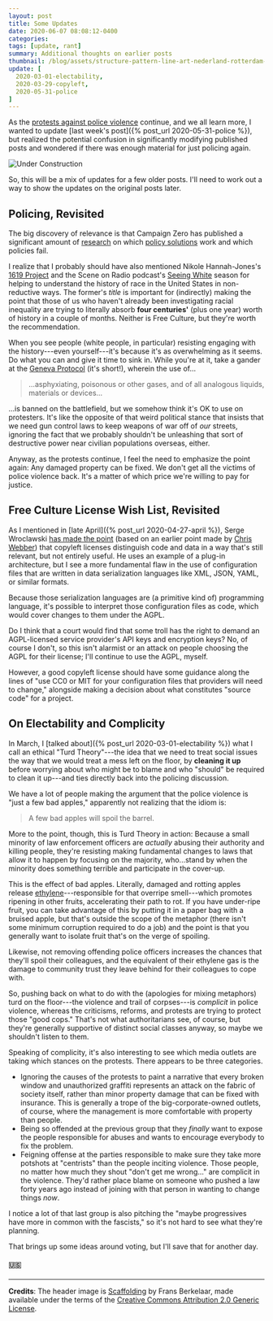 ```yaml
---
layout: post
title: Some Updates
date: 2020-06-07 08:08:12-0400
categories:
tags: [update, rant]
summary: Additional thoughts on earlier posts
thumbnail: /blog/assets/structure-pattern-line-art-nederland-rotterdam-473033-pxhere.com.png
update: [
  2020-03-01-electability,
  2020-03-29-copyleft,
  2020-05-31-police
]
---
```


As the [protests against police violence](https://en.wikipedia.org/wiki/George_Floyd_protests) continue, and we all learn more, I wanted to update [last week's post]({% post_url 2020-05-31-police %}), but realized the potential confusion in significantly modifying published posts and wondered if there was enough material for just policing again.

![Under Construction](/blog/assets/structure-pattern-line-art-nederland-rotterdam-473033-pxhere.com.png "Under Construction")

So, this will be a mix of updates for a few older posts.  I'll need to work out a way to show the updates on the original posts later.

## Policing, Revisited

The big discovery of relevance is that Campaign Zero has published a significant amount of [research](https://www.joincampaignzero.org/research) on which [policy solutions](https://www.joincampaignzero.org/solutions) work and which policies fail.

I realize that I probably should have also mentioned Nikole Hannah-Jones's [1619 Project](https://www.nytimes.com/interactive/2019/08/14/magazine/1619-america-slavery.html) and the Scene on Radio podcast's [Seeing White](http://www.sceneonradio.org/seeing-white/) season for helping to understand the history of race in the United States in non-reductive ways.  The former's *title* is important for (indirectly) making the point that those of us who haven't already been investigating racial inequality are trying to literally absorb **four centuries'** (plus one year) worth of history in a couple of months.  Neither is Free Culture, but they're worth the recommendation.

When you see people (white people, in particular) resisting engaging with the history---even yourself---it's because it's as overwhelming as it seems.  Do what you can and give it time to sink in.  While you're at it, take a gander at the [Geneva Protocol](https://en.wikisource.org/wiki/Geneva_Protocol_to_Hague_Convention) (it's short!), wherein the use of...

 > ...asphyxiating, poisonous or other gases, and of all analogous liquids, materials or devices...

...is banned on the battlefield, but we somehow think it's OK to use on protesters.  It's like the opposite of that weird political stance that insists that we need gun control laws to keep weapons of war off of *our* streets, ignoring the fact that we probably shouldn't be unleashing that sort of destructive power near civilian populations overseas, either.

Anyway, as the protests continue, I feel the need to emphasize the point again:  Any damaged property can be fixed.  We don't get all the victims of police violence back.  It's a matter of which price we're willing to pay for justice.

## Free Culture License Wish List, Revisited

As I mentioned in [late April]({% post_url 2020-04-27-april %}), Serge Wroclawski [has made the point](https://write.emacsen.net/breaking-the-agpl) (based on an earlier point made by [Chris Webber](https://dustycloud.org/)) that copyleft licenses distinguish code and data in a way that's still relevant, but not entirely useful.  He uses an example of a plug-in architecture, but I see a more fundamental flaw in the use of configuration files that are written in data serialization languages like XML, JSON, YAML, or similar formats.

Because those serialization languages are (a primitive kind of) programming language, it's possible to interpret those configuration files as code, which would cover changes to them under the AGPL.

Do I think that a court would find that some troll has the right to demand an AGPL-licensed service provider's API keys and encryption keys?  No, of course I don't, so this isn't alarmist or an attack on people choosing the AGPL for their license; I'll continue to use the AGPL, myself.

However, a good copyleft license should have some guidance along the lines of "use CC0 or MIT for your configuration files that providers will need to change," alongside making a decision about what constitutes "source code" for a project.

## On Electability and Complicity

In March, I [talked about]({% post_url 2020-03-01-electability %}) what I call an ethical "Turd Theory"---the idea that we need to treat social issues the way that we would treat a mess left on the floor, by **cleaning it up** before worrying about who might be to blame and who "should" be required to clean it up---and ties directly back into the policing discussion.

We have a lot of people making the argument that the police violence is "just a few bad apples," apparently not realizing that the idiom is:

 > A few bad apples will spoil the barrel.

More to the point, though, this is Turd Theory in action:  Because a small minority of law enforcement officers are *actually* abusing their authority and killing people, they're resisting making fundamental changes to laws that allow it to happen by focusing on the majority, who...stand by when the minority does something terrible and participate in the cover-up.

This is the effect of bad apples.  Literally, damaged and rotting apples release [ethylene](https://en.wikipedia.org/wiki/Ethylene)---responsible for that overripe smell---which promotes ripening in other fruits, accelerating their path to rot.  If you have under-ripe fruit, you can take advantage of this by putting it in a paper bag with a bruised apple, but that's outside the scope of the metaphor (there isn't some minimum corruption required to do a job) and the point is that you generally want to isolate fruit that's on the verge of spoiling.

Likewise, not removing offending police officers increases the chances that they'll spoil their colleagues, and the equivalent of their ethylene gas is the damage to community trust they leave behind for their colleagues to cope with.

So,  pushing back on what to do with the (apologies for mixing metaphors) turd on the floor---the violence and trail of corpses---is *complicit* in police violence, whereas the criticisms, reforms, and protests are trying to protect those "good cops."  That's not what authoritarians see, of course, but they're generally supportive of distinct social classes anyway, so maybe we shouldn't listen to them.

Speaking of complicity, it's also interesting to see which media outlets are taking which stances on the protests.  There appears to be three categories.

 * Ignoring the causes of the protests to paint a narrative that every broken window and unauthorized graffiti represents an attack on the fabric of society itself, rather than minor property damage that can be fixed with insurance.  This is generally a trope of the big-corporate-owned outlets, of course, where the management is more comfortable with property than people.
 * Being so offended at the previous group that they *finally* want to expose the people responsible for abuses and wants to encourage everybody to fix the problem.
 * Feigning offense at the parties responsible to make sure they take more potshots at "centrists" than the people inciting violence.  Those people, no matter how much they shout "don't get me wrong..." are complicit in the violence.  They'd rather place blame on someone who pushed a law forty years ago instead of joining with that person in wanting to change things *now*.

I notice a lot of that last group is also pitching the "maybe progressives have more in common with the fascists," so it's not hard to see what they're planning.

That brings up some ideas around voting, but I'll save that for another day.

#### 🇺🇸

* * *

**Credits**:  The header image is [Scaffolding](https://pxhere.com/en/photo/473033) by Frans Berkelaar, made available under the terms of the [Creative Commons Attribution 2.0 Generic License](https://creativecommons.org/licenses/by/2.0/).
